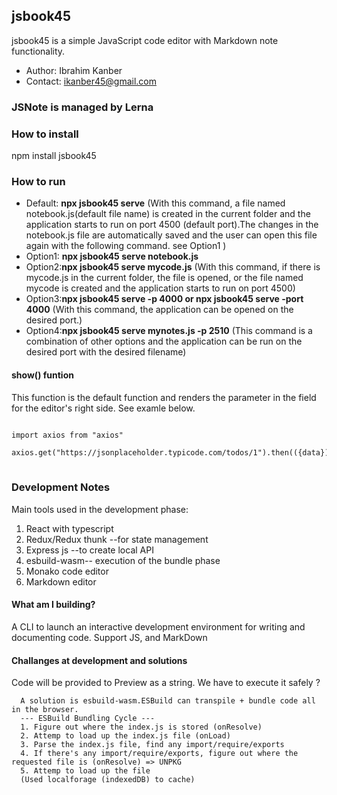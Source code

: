 ## jsbook45

jsbook45 is a simple JavaScript code editor with Markdown note functionality.

* Author: Ibrahim Kanber
* Contact: ikanber45@gmail.com

### JSNote is managed by Lerna


### How to install

npm install jsbook45

### How to run

* Default: **npx jsbook45 serve**  (With this command, a file named notebook.js(default file name) is created in the current folder and the application starts to run on port 4500 (default port).The changes in the notebook.js file are automatically saved and the user can open this file again with the following command. see Option1 )
* Option1: **npx jsbook45 serve notebook.js** 
* Option2:**npx jsbook45  serve mycode.js** (With this command, if there is mycode.js in the current folder, the file is opened, or the file named mycode is created and the application starts to run on port 4500)
* Option3:**npx jsbook45 serve -p 4000 or npx jsbook45 serve -port 4000** (With this command, the application can be opened on the desired port.)
* Option4:**npx jsbook45 serve mynotes.js -p 2510** (This command is a combination of other options and the application can be run on the desired port with the desired filename)

#### show() funtion


This function is the default function and renders the parameter in the field for the editor's right side. See examle below.

<pre>
<code>
import axios from "axios"

axios.get("https://jsonplaceholder.typicode.com/todos/1").then(({data})=>show(data))
</code>
</pre>

### Development Notes
Main tools used in the development phase:
1. React with typescript
2. Redux/Redux thunk --for state management
3. Express js --to create local API
4. esbuild-wasm-- execution of the bundle phase
5. Monako code editor
6. Markdown editor

#### What am I building?
A CLI to launch an interactive development environment for writing and documenting code. Support JS, and MarkDown

#### Challanges at development and solutions

Code will be provided to Preview as a string. We have to execute it safely ?

      A solution is esbuild-wasm.ESBuild can transpile + bundle code all in the browser. 
      --- ESBuild Bundling Cycle ---
      1. Figure out where the index.js is stored (onResolve)
      2. Attemp to load up the index.js file (onLoad)
      3. Parse the index.js file, find any import/require/exports
      4. If there's any import/require/exports, figure out where the requested file is (onResolve) => UNPKG
      5. Attemp to load up the file
      (Used localforage (indexedDB) to cache)
      





